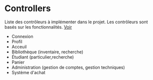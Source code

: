 Controllers
===========

Liste des contrôleurs à implémenter dans le projet. Les contrôleurs sont basés sur les fonctionnalités. [Voir](fonctionnalites.md)

- Connexion
- Profil
- Acceuil
- Bibliothèque (inventaire, recherche)
- Étudiant (particulier,recherche)
- Panier
- Administration (gestion de comptes, gestion techniques)
- Système d'achat

